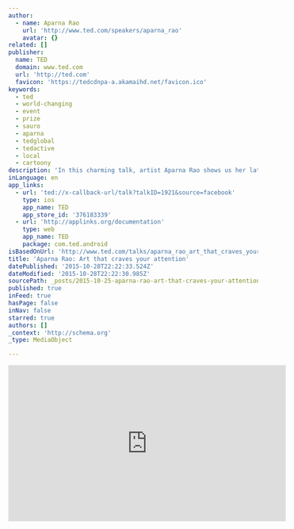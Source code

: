```yaml
---
author:
  - name: Aparna Rao
    url: 'http://www.ted.com/speakers/aparna_rao'
    avatar: {}
related: []
publisher:
  name: TED
  domain: www.ted.com
  url: 'http://ted.com'
  favicon: 'https://tedcdnpa-a.akamaihd.net/favicon.ico'
keywords:
  - ted
  - world-changing
  - event
  - prize
  - sauro
  - aparna
  - tedglobal
  - tedactive
  - local
  - cartoony
description: 'In this charming talk, artist Aparna Rao shows us her latest work: cool, cartoony sculptures (with neat robotic tricks underneath them) that play with your perception -- and crave your attention. Take a few minutes to simply be delighted.'
inLanguage: en
app_links:
  - url: 'ted://x-callback-url/talk?talkID=1921&source=facebook'
    type: ios
    app_name: TED
    app_store_id: '376183339'
  - url: 'http://applinks.org/documentation'
    type: web
    app_name: TED
    package: com.ted.android
isBasedOnUrl: 'http://www.ted.com/talks/aparna_rao_art_that_craves_your_attention?utm_campaign=social&utm_medium=referral&utm_source=facebook.com&utm_content=talk&utm_term=art-design#'
title: 'Aparna Rao: Art that craves your attention'
datePublished: '2015-10-28T22:22:33.524Z'
dateModified: '2015-10-28T22:22:30.985Z'
sourcePath: _posts/2015-10-25-aparna-rao-art-that-craves-your-attention.md
published: true
inFeed: true
hasPage: false
inNav: false
starred: true
authors: []
_context: 'http://schema.org'
_type: MediaObject

---
```

<iframe src="http://cdn.embedly.com/widgets/media.html?src=http%3A%2F%2Fembed-ssl.ted.com%2Ftalks%2Faparna_rao_art_that_craves_your_attention.html&amp;url=http%3A%2F%2Fwww.ted.com%2Ftalks%2Faparna_rao_art_that_craves_your_attention&amp;image=http%3A%2F%2Ftedcdnpe-a.akamaihd.net%2Fimages%2Fted%2F97d3d86749ad26995caa55948e45c525f453746e_240x180.jpg%3Flang%3Den&amp;key=b7d04c9b404c499eba89ee7072e1c4f7&amp;type=text%2Fhtml&amp;schema=ted" width="560" height="315" scrolling="no" frameborder="0" allowfullscreen="allowfullscreen" style=""></iframe>